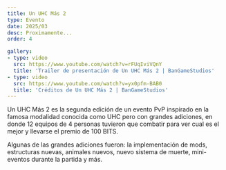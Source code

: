 ```yaml
---
title: Un UHC Más 2
type: Evento
date: 2025/03
desc: Proximamente...
order: 4

gallery:
- type: video
  src: https://www.youtube.com/watch?v=rFUqIviVQnY
  title: 'Trailer de presentación de Un UHC Más 2 | BanGameStudios'
- type: video
  src: https://www.youtube.com/watch?v=yx0pfm-BAB0
  title: 'Créditos de Un UHC Más 2 | BanGameStudios'
---
```

Un UHC Más 2 es la segunda edición de un evento PvP inspirado en la famosa modalidad conocida como UHC pero con grandes adiciones, en donde 12 equipos de 4 personas tuvieron que combatir para ver cual es el mejor y llevarse el premio de 100 BITS.

Algunas de las grandes adiciones fueron: la implementación de mods, estructuras nuevas, animales nuevos, nuevo sistema de muerte, mini-eventos durante la partida y más.